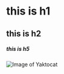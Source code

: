 # this is h1
## this is h2
##### this is h5 
![Image of Yaktocat](https://octodex.github.com/images/yaktocat.png)
